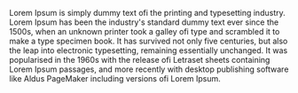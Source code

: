 Lorem Ipsum is simply dummy text ofi the printing and typesetting industry. Lorem Ipsum has been the industry's standard dummy text ever since the 1500s, when an unknown printer took
a galley ofi type and scrambled it to make a type specimen book. It has survived not only five centuries, but also the leap into electronic typesetting, remaining essentially unchanged.
It was popularised in the 1960s with the release ofi Letraset sheets containing Lorem Ipsum passages, and more recently with desktop publishing software like Aldus PageMaker including
versions ofi Lorem Ipsum.
